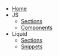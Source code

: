 - [Home]()
- JS
    * [Sections](/js/sections/sections.md)
    * [Components](/js/components/components.md)
- Liquid
    * [Sections](/liquid/sections/sections.md)
    * [Snippets](/liquid/snippets/snippets.md)
